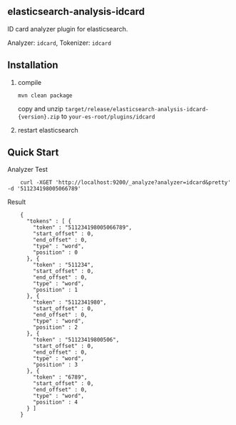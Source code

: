 elasticsearch-analysis-idcard
-----------------------------

ID card analyzer plugin for elasticsearch.

Analyzer: `idcard`, Tokenizer: `idcard`

Installation
------------

1. compile

    `mvn clean package`

    copy and unzip `target/release/elasticsearch-analysis-idcard-{version}.zip` to `your-es-root/plugins/idcard`

2. restart elasticsearch


Quick Start
-----------

Analyzer Test
```
    curl -XGET 'http://localhost:9200/_analyze?analyzer=idcard&pretty' -d '511234198005066789'
```

Result
```
    {
      "tokens" : [ {
        "token" : "511234198005066789",
        "start_offset" : 0,
        "end_offset" : 0,
        "type" : "word",
        "position" : 0
      }, {
        "token" : "511234",
        "start_offset" : 0,
        "end_offset" : 0,
        "type" : "word",
        "position" : 1
      }, {
        "token" : "5112341980",
        "start_offset" : 0,
        "end_offset" : 0,
        "type" : "word",
        "position" : 2
      }, {
        "token" : "51123419800506",
        "start_offset" : 0,
        "end_offset" : 0,
        "type" : "word",
        "position" : 3
      }, {
        "token" : "6789",
        "start_offset" : 0,
        "end_offset" : 0,
        "type" : "word",
        "position" : 4
      } ]
    }

```
